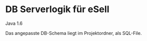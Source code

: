 DB Serverlogik für eSell
========================
Java 1.6

Das angepasste DB-Schema liegt im Projektordner, als SQL-File.
